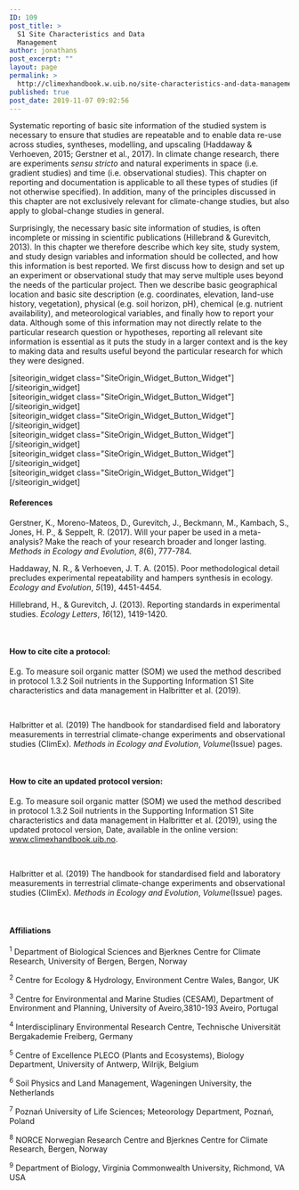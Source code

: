 ```yaml
---
ID: 109
post_title: >
  S1 Site Characteristics and Data
  Management
author: jonathans
post_excerpt: ""
layout: page
permalink: >
  http://climexhandbook.w.uib.no/site-characteristics-and-data-management/
published: true
post_date: 2019-11-07 09:02:56
---
```

<div id="pl-109" class="panel-layout"><div id="pg-109-0" class="panel-grid panel-no-style"><div id="pgc-109-0-0" class="panel-grid-cell" data-weight="1"><div id="panel-109-0-0-0" class="so-panel widget widget_sow-editor panel-first-child" data-index="0" data-style="{&quot;background_image_attachment&quot;:false,&quot;background_display&quot;:&quot;tile&quot;}"><div class="so-widget-sow-editor so-widget-sow-editor-base">
<div class="siteorigin-widget-tinymce textwidget">
	Systematic reporting of basic site information of the studied system is necessary to ensure that studies are repeatable and to enable data re-use across studies, syntheses, modelling, and upscaling (Haddaway &amp; Verhoeven, 2015; Gerstner et al., 2017). In climate change research, there are experiments <em>sensu stricto</em> and natural experiments in space (i.e. gradient studies) and time (i.e. observational studies). This chapter on reporting and documentation is applicable to all these types of studies (if not otherwise specified). In addition, many of the principles discussed in this chapter are not exclusively relevant for climate-change studies, but also apply to global-change studies in general.

Surprisingly, the necessary basic site information of studies, is often incomplete or missing in scientific publications (Hillebrand &amp; Gurevitch, 2013). In this chapter we therefore describe which key site, study system, and study design variables and information should be collected, and how this information is best reported. We first discuss how to design and set up an experiment or observational study that may serve multiple uses beyond the needs of the particular project. Then we describe basic geographical location and basic site description (e.g. coordinates, elevation, land-use history, vegetation), physical (e.g. soil horizon, pH), chemical (e.g. nutrient availability), and meteorological variables, and finally how to report your data. Although some of this information may not directly relate to the particular research question or hypotheses, reporting all relevant site information is essential as it puts the study in a larger context and is the key to making data and results useful beyond the particular research for which they were designed.

</div>
</div></div><div id="panel-109-0-0-1" class="so-panel widget widget_sow-button" data-index="1" data-style="{&quot;background_image_attachment&quot;:false,&quot;background_display&quot;:&quot;tile&quot;}">[siteorigin_widget class="SiteOrigin_Widget_Button_Widget"][/siteorigin_widget]</div><div id="panel-109-0-0-2" class="so-panel widget widget_sow-button" data-index="2" data-style="{&quot;background_image_attachment&quot;:false,&quot;background_display&quot;:&quot;tile&quot;}">[siteorigin_widget class="SiteOrigin_Widget_Button_Widget"][/siteorigin_widget]</div><div id="panel-109-0-0-3" class="so-panel widget widget_sow-button" data-index="3" data-style="{&quot;background_image_attachment&quot;:false,&quot;background_display&quot;:&quot;tile&quot;}">[siteorigin_widget class="SiteOrigin_Widget_Button_Widget"][/siteorigin_widget]</div><div id="panel-109-0-0-4" class="so-panel widget widget_sow-button" data-index="4" data-style="{&quot;background_image_attachment&quot;:false,&quot;background_display&quot;:&quot;tile&quot;}">[siteorigin_widget class="SiteOrigin_Widget_Button_Widget"][/siteorigin_widget]</div><div id="panel-109-0-0-5" class="so-panel widget widget_sow-button" data-index="5" data-style="{&quot;background_image_attachment&quot;:false,&quot;background_display&quot;:&quot;tile&quot;}">[siteorigin_widget class="SiteOrigin_Widget_Button_Widget"][/siteorigin_widget]</div><div id="panel-109-0-0-6" class="so-panel widget widget_sow-button" data-index="6" data-style="{&quot;background_image_attachment&quot;:false,&quot;background_display&quot;:&quot;tile&quot;}">[siteorigin_widget class="SiteOrigin_Widget_Button_Widget"][/siteorigin_widget]</div><div id="panel-109-0-0-7" class="so-panel widget widget_sow-editor panel-last-child" data-index="7" data-style="{&quot;padding&quot;:&quot;30px 0px 0px 0px&quot;,&quot;background_image_attachment&quot;:false,&quot;background_display&quot;:&quot;tile&quot;}"><div class="panel-widget-style panel-widget-style-for-109-0-0-7"><div class="so-widget-sow-editor so-widget-sow-editor-base">
<div class="siteorigin-widget-tinymce textwidget">
	<h4>References</h4>

Gerstner, K., Moreno-Mateos, D., Gurevitch, J., Beckmann, M., Kambach, S., Jones, H. P., &amp; Seppelt, R. (2017). Will your paper be used in a meta-analysis? Make the reach of your research broader and longer lasting. <em>Methods in Ecology and Evolution</em>, <em>8</em>(6), 777-784.

Haddaway, N. R., &amp; Verhoeven, J. T. A. (2015). Poor methodological detail precludes experimental repeatability and hampers synthesis in ecology. <em>Ecology and Evolution</em>, <em>5</em>(19), 4451-4454.

Hillebrand, H., &amp; Gurevitch, J. (2013). Reporting standards in experimental studies. <em>Ecology Letters</em>, <em>16</em>(12), 1419-1420.

&nbsp;

<h4>How to cite cite a protocol:</h4>

E.g. To measure soil organic matter (SOM) we used the method described in protocol 1.3.2 Soil nutrients in the Supporting Information S1 Site characteristics and data management in Halbritter et al. (2019).

&nbsp;

Halbritter et al. (2019) The handbook for standardised field and laboratory measurements in terrestrial climate-change experiments and observational studies (ClimEx). <em>Methods in Ecology and Evolution</em>, <em>Volume</em>(Issue) pages.

&nbsp;

<h4>How to cite an updated protocol version:</h4>

E.g. To measure soil organic matter (SOM) we used the method described in protocol 1.3.2 Soil nutrients in the Supporting Information S1 Site characteristics and data management in Halbritter et al. (2019), using the updated protocol version, Date, available in the online version: www.climexhandbook.uib.no.

&nbsp;

Halbritter et al. (2019) The handbook for standardised field and laboratory measurements in terrestrial climate-change experiments and observational studies (ClimEx). <em>Methods in Ecology and Evolution</em>, <em>Volume</em>(Issue) pages.

&nbsp;


<h4>Affiliations</h4>


<sup>1</sup> Department of Biological Sciences and Bjerknes Centre for Climate Research, University of Bergen, Bergen, Norway

<sup>2</sup> Centre for Ecology &amp; Hydrology, Environment Centre Wales, Bangor, UK

<sup>3</sup> Centre for Environmental and Marine Studies (CESAM), Department of Environment and Planning, University of Aveiro,3810-193 Aveiro, Portugal

<sup>4</sup> Interdisciplinary Environmental Research Centre, Technische Universität Bergakademie Freiberg, Germany

<sup>5</sup> Centre of Excellence PLECO (Plants and Ecosystems), Biology Department, University of Antwerp, Wilrijk, Belgium

<sup>6</sup> Soil Physics and Land Management, Wageningen University, the Netherlands

<sup>7</sup> Poznań University of Life Sciences; Meteorology Department, Poznań, Poland

<sup>8</sup> NORCE Norwegian Research Centre and Bjerknes Centre for Climate Research, Bergen, Norway

<sup>9</sup> Department of Biology, Virginia Commonwealth University, Richmond, VA USA

&nbsp;</div>
</div></div></div></div></div></div>